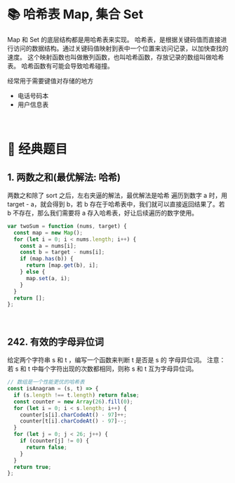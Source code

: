 # 📚 哈希表 Map, 集合 Set

Map 和 Set 的底层结构都是用哈希表来实现。
哈希表，是根据关键码值而直接进行访问的数据结构。通过关键码值映射到表中一个位置来访问记录，以加快查找的速度。
这个映射函数也叫做散列函数，也叫哈希函数，存放记录的数组叫做哈希表。
哈希函数有可能会导致哈希碰撞。

经常用于需要键值对存储的地方

- 电话号码本
- 用户信息表

<br/>

# 🏫 经典题目

## 1. 两数之和(最优解法: 哈希)

两数之和除了 sort 之后，左右夹逼的解法，最优解法是哈希
遍历到数字 a 时，用 target - a，就会得到 b，若 b 存在于哈希表中，我们就可以直接返回结果了。若 b 不存在，那么我们需要将 a 存入哈希表，好让后续遍历的数字使用。

```js
var twoSum = function (nums, target) {
  const map = new Map();
  for (let i = 0; i < nums.length; i++) {
    const a = nums[i];
    const b = target - nums[i];
    if (map.has(b)) {
      return [map.get(b), i];
    } else {
      map.set(a, i);
    }
  }
  return [];
};
```

<br/>

## 242. 有效的字母异位词

给定两个字符串 s 和 t ，编写一个函数来判断 t 是否是 s 的 字母异位词。
注意：若 s 和 t 中每个字符出现的次数都相同，则称 s 和 t 互为字母异位词。

```js
// 数组是一个性能更优的哈希表
const isAnagram = (s, t) => {
  if (s.length !== t.length) return false;
  const counter = new Array(26).fill(0);
  for (let i = 0; i < s.length; i++) {
    counter[s[i].charCodeAt() - 97]++;
    counter[t[i].charCodeAt() - 97]--;
  }
  for (let j = 0; j < 26; j++) {
    if (counter[j] != 0) {
      return false;
    }
  }
  return true;
};
```
